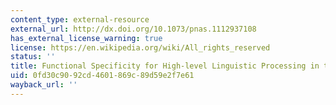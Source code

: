 ```yaml
---
content_type: external-resource
external_url: http://dx.doi.org/10.1073/pnas.1112937108
has_external_license_warning: true
license: https://en.wikipedia.org/wiki/All_rights_reserved
status: ''
title: Functional Specificity for High-level Linguistic Processing in the Human Brain
uid: 0fd30c90-92cd-4601-869c-89d59e2f7e61
wayback_url: ''
---
```

